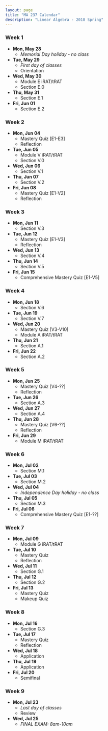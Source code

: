 ```yaml
---
layout: page
title: "MA 237 Calendar"
description: "Linear Algebra - 2018 Spring"
---
```


### Week 1

- **Mon, May 28**
    - *Memorial Day holiday - no class*
- **Tue, May 29**
    - *First day of classes*
    - Orientation
- **Wed, May 30**
    - Module E iRAT/tRAT
    - Section E.0
- **Thu, May 31**
    - Section E.1
- **Fri, Jun 01**
    - Section E.2

### Week 2

- **Mon, Jun 04**
  - Mastery Quiz [E1-E3]
  - Reflection
- **Tue, Jun 05**
  - Module V iRAT/tRAT
  - Section V.0
- **Wed, Jun 06**
  - Section V.1
- **Thu, Jun 07**
  - Section V.2
- **Fri, Jun 08**
  - Mastery Quiz [E1-V2]
  - Reflection

### Week 3

- **Mon, Jun 11**
  - Section V.3
- **Tue, Jun 12**
  - Mastery Quiz [E1-V3]
  - Reflection
- **Wed, Jun 13**
  - Section V.4
- **Thu, Jun 14**
  - Section V.5
- **Fri, Jun 15**
  - Comprehensive Mastery Quiz [E1-V5]

### Week 4

- **Mon, Jun 18**
  - Section V.6
- **Tue, Jun 19**
  - Section V.7
- **Wed, Jun 20**
  - Mastery Quiz [V3-V10]
  - Module A iRAT/tRAT
- **Thu, Jun 21**
  - Section A.1
- **Fri, Jun 22**
  - Section A.2

### Week 5

- **Mon, Jun 25**
  - Mastery Quiz [V4-??]
  - Reflection
- **Tue, Jun 26**
  - Section A.3
- **Wed, Jun 27**
  - Section A.4
- **Thu, Jun 28**
  - Mastery Quiz [V6-??]
  - Reflection
- **Fri, Jun 29**
  - Module M iRAT/tRAT

### Week 6

- **Mon, Jul 02**
  - Section M.1
- **Tue, Jul 03**
  - Section M.2
- **Wed, Jul 04**
  - *Independence Day holiday - no class*
- **Thu, Jul 05**
  - Section M.3
- **Fri, Jul 06**
  - Comprehensive Mastery Quiz [E1-??]

### Week 7

- **Mon, Jul 09**
  - Module G iRAT/tRAT
- **Tue, Jul 10**
  - Mastery Quiz
  - Reflection
- **Wed, Jul 11**
  - Section G.1
- **Thu, Jul 12**
  - Section G.2
- **Fri, Jul 13**
  - Mastery Quiz
  - Makeup Quiz

### Week 8

- **Mon, Jul 16**
  - Section G.3
- **Tue, Jul 17**
  - Mastery Quiz
  - Reflection
- **Wed, Jul 18**
  - Application
- **Thu, Jul 19**
  - Application
- **Fri, Jul 20**
  - Semifinal 

### Week 9

- **Mon, Jul 23**
  - *Last day of classes*
  - Review
- **Wed, Jul 25**
  - *FINAL EXAM: 8am-10am*
